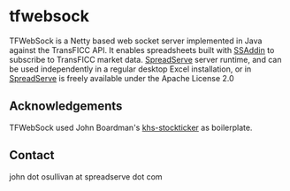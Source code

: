 # tfwebsock
TFWebSock is a Netty based web socket server implemented in Java against the TransFICC API. It enables spreadsheets built with [SSAddin](https://github.com/SpreadServe/SSAddin) to subscribe to TransFICC market data.
[SpreadServe](http://spreadserve.com>) server runtime, and can be used independently in a regular desktop Excel installation, or in [SpreadServe](http://spreadserve.com>) is freely available under the Apache License 2.0

## Acknowledgements
TFWebSock used John Boardman's [khs-stockticker](https://github.com/jwboardman/khs-stockticker) as boilerplate. 

## Contact
john dot osullivan at spreadserve dot com

